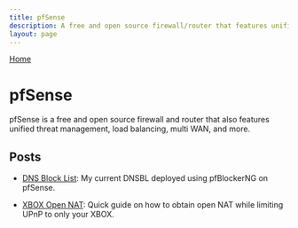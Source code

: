 ```yaml
---
title: pfSense
description: A free and open source firewall/router that features unified threat management, load balancing, multi WAN, and more.
layout: page
---
```

[Home](https://plaintoast.org)

# pfSense

pfSense is a free and open source firewall and router that also features unified threat management, load balancing, multi WAN, and more.

## Posts

- [DNS Block List](https://plaintoast.org/pfsense/2018/03/18/DNS-Black-Hole.html): My current DNSBL deployed using pfBlockerNG on pfSense. 

- [XBOX Open NAT](https://plaintoast.org/pfsense/2018/03/19/XBOX-Open-NAT.html): Quick guide on how to obtain open NAT while limiting UPnP to only your XBOX. 
